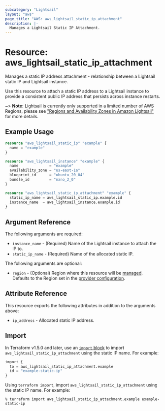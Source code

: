```yaml
---
subcategory: "Lightsail"
layout: "aws"
page_title: "AWS: aws_lightsail_static_ip_attachment"
description: |-
  Manages a Lightsail Static IP Attachment.
---
```


# Resource: aws_lightsail_static_ip_attachment

Manages a static IP address attachment - relationship between a Lightsail static IP and Lightsail instance.

Use this resource to attach a static IP address to a Lightsail instance to provide a consistent public IP address that persists across instance restarts.

~> **Note:** Lightsail is currently only supported in a limited number of AWS Regions, please see ["Regions and Availability Zones in Amazon Lightsail"](https://lightsail.aws.amazon.com/ls/docs/overview/article/understanding-regions-and-availability-zones-in-amazon-lightsail) for more details.

## Example Usage

```terraform
resource "aws_lightsail_static_ip" "example" {
  name = "example"
}

resource "aws_lightsail_instance" "example" {
  name              = "example"
  availability_zone = "us-east-1a"
  blueprint_id      = "ubuntu_20_04"
  bundle_id         = "nano_2_0"
}

resource "aws_lightsail_static_ip_attachment" "example" {
  static_ip_name = aws_lightsail_static_ip.example.id
  instance_name  = aws_lightsail_instance.example.id
}
```

## Argument Reference

The following arguments are required:

* `instance_name` - (Required) Name of the Lightsail instance to attach the IP to.
* `static_ip_name` - (Required) Name of the allocated static IP.

The following arguments are optional:

* `region` - (Optional) Region where this resource will be [managed](https://docs.aws.amazon.com/general/latest/gr/rande.html#regional-endpoints). Defaults to the Region set in the [provider configuration](https://registry.terraform.io/providers/hashicorp/aws/latest/docs#aws-configuration-reference).

## Attribute Reference

This resource exports the following attributes in addition to the arguments above:

* `ip_address` - Allocated static IP address.

## Import

In Terraform v1.5.0 and later, use an [`import` block](https://developer.hashicorp.com/terraform/language/import) to import `aws_lightsail_static_ip_attachment` using the static IP name. For example:

```terraform
import {
  to = aws_lightsail_static_ip_attachment.example
  id = "example-static-ip"
}
```

Using `terraform import`, import `aws_lightsail_static_ip_attachment` using the static IP name. For example:

```console
% terraform import aws_lightsail_static_ip_attachment.example example-static-ip
```
